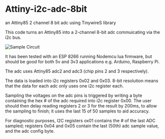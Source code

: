 # Attiny-i2c-adc-8bit

an Attiny85 2 channel 8 bit adc using TinywireS library

This code turns an Attiny85 into a 2-channel 8-bit adc commuicating via the i2c bus. 

 ![Sample Circuit](donquixote2u.github.com/Attiny-i2c-adc-8bit/Attiny85-i2c-adc.jpg?raw=true "sample circuit")

It has been tested with an ESP 8266 running Nodemcu lua firmware, but should be good for both 5v and 3v3 applications e.g. Arduino, Raspberry Pi.

The adc uses Attiny85 adc2 and adc3 (chip pins 2 and 3 respectively).

The data is loaded into i2c registers  0x02 and 0x03. 8-bit resolution means that the data for each adc only uses one i2c register
each.

Sampling the voltages on the adc pins is triggered by writing a byte containing the hex # of the adc required into i2c register  0x00.
The user should then delay reading registers 2 or 3 for the result by 200ms, to allow the sampling to finish; it uses the last 15 of 50 samples to aid accuracy.

For diagnostic purposes, I2C registers ox01 contains the # of the last ADC sampled; registers 0x04 and 0x05 contain the last (50th) adc sample value, and the adc config byte.

